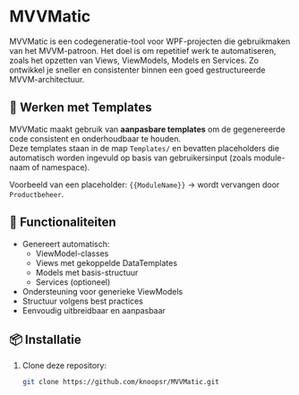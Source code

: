# MVVMatic

MVVMatic is een codegeneratie-tool voor WPF-projecten die gebruikmaken van het MVVM-patroon. Het doel is om repetitief werk te automatiseren, zoals het opzetten van Views, ViewModels, Models en Services. Zo ontwikkel je sneller en consistenter binnen een goed gestructureerde MVVM-architectuur.

## 🔧 Werken met Templates

MVVMatic maakt gebruik van **aanpasbare templates** om de gegenereerde code consistent en onderhoudbaar te houden.  
Deze templates staan in de map `Templates/` en bevatten placeholders die automatisch worden ingevuld op basis van gebruikersinput (zoals module-naam of namespace).

Voorbeeld van een placeholder: `{{ModuleName}}` → wordt vervangen door `Productbeheer`.

## 🚀 Functionaliteiten

- Genereert automatisch:
  - ViewModel-classes
  - Views met gekoppelde DataTemplates
  - Models met basis-structuur
  - Services (optioneel)
- Ondersteuning voor generieke ViewModels
- Structuur volgens best practices
- Eenvoudig uitbreidbaar en aanpasbaar

## 📦 Installatie

1. Clone deze repository:
   ```bash
   git clone https://github.com/knoopsr/MVVMatic.git
